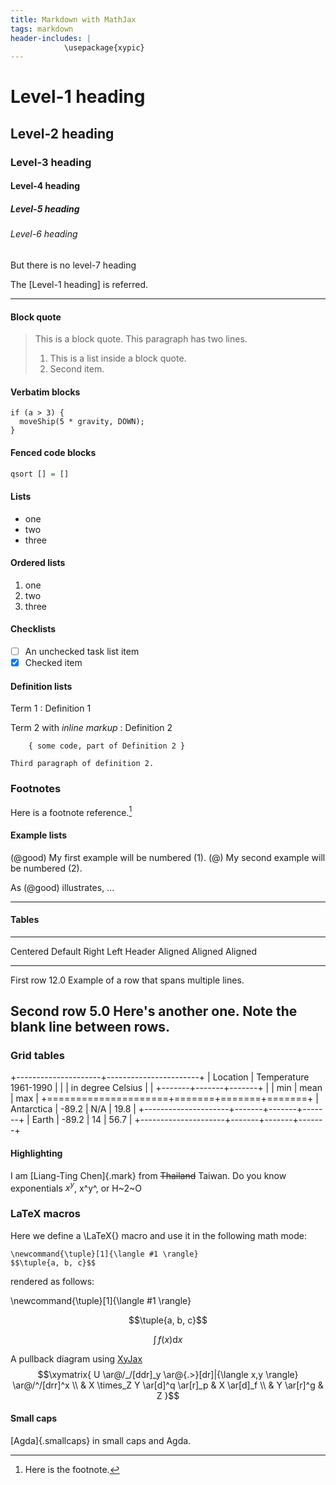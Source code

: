 ```yaml
---
title: Markdown with MathJax
tags: markdown
header-includes: |
            \usepackage{xypic}
---
```


# Level-1 heading

## Level-2 heading

### Level-3 heading

#### Level-4 heading

##### Level-5 heading

###### Level-6 heading

But there is no level-7 heading

The [Level-1 heading] is referred.

* * * *

#### Block quote

> This is a block quote. This
> paragraph has two lines.
>
> 1. This is a list inside a block quote.
> 2. Second item.

#### Verbatim blocks

    if (a > 3) {
      moveShip(5 * gravity, DOWN);
    }

#### Fenced code blocks

```haskell
qsort [] = []
```

#### Lists

* one
* two
* three

#### Ordered lists

1. one
2. two
3. three

#### Checklists

* [ ] An unchecked task list item
* [x] Checked item

#### Definition lists

Term 1
:   Definition 1

Term 2 with *inline markup*
:   Definition 2

        { some code, part of Definition 2 }

    Third paragraph of definition 2.

### Footnotes

Here is a footnote reference.[^1]

[^1]: Here is the footnote.

#### Example lists

(@good)  My first example will be numbered (1).
(@)  My second example will be numbered (2).

As (@good) illustrates, ...

* * * *

#### Tables

-------------------------------------------------------------
 Centered   Default           Right Left
  Header    Aligned         Aligned Aligned
----------- ------- --------------- -------------------------
   First    row                12.0 Example of a row that
                                    spans multiple lines.

  Second    row                 5.0 Here's another one. Note
                                    the blank line between
                                    rows.
-------------------------------------------------------------

### Grid tables

+---------------------+-----------------------+
| Location            | Temperature 1961-1990 |
|                     | in degree Celsius     |
|                     +-------+-------+-------+
|                     | min   | mean  | max   |
+=====================+=======+=======+=======+
| Antarctica          | -89.2 | N/A   | 19.8  |
+---------------------+-------+-------+-------+
| Earth               | -89.2 | 14    | 56.7  |
+---------------------+-------+-------+-------+

#### Highlighting

I am [Liang-Ting Chen]{.mark} from ~~Thailand~~ Taiwan.
Do you know exponentials $x^y$, x^y^, or H~2~O

### LaTeX macros

Here we define a \LaTeX{} macro and use it in the following math mode:

    \newcommand{\tuple}[1]{\langle #1 \rangle}
    $$\tuple{a, b, c}$$

rendered as follows:

\newcommand{\tuple}[1]{\langle #1 \rangle}

$$\tuple{a, b, c}$$

$$
\int\,f(x) \mathrm{d}x
$$

A pullback diagram using [XyJax](https://sonoisa.github.io/xyjax/xyjax.html)
$$\xymatrix{
U \ar@/_/[ddr]_y \ar@{.>}[dr]|{\langle x,y \rangle} \ar@/^/[drr]^x \\
 & X \times_Z Y \ar[d]^q \ar[r]_p & X \ar[d]_f \\
 & Y \ar[r]^g & Z
}$$

#### Small caps

[Agda]{.smallcaps} in small caps and Agda.
